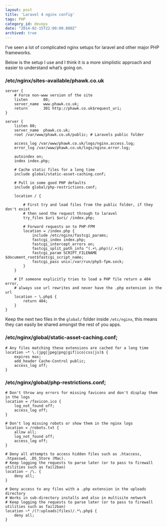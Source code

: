 ```yaml
---
layout: post
title: 'Laravel 4 nginx config'
tags: PHP
category_id: devops
date: "2014-02-15T22:00:00.000Z"
archived: true
---
```


I’ve seen a lot of complicated nginx setups for laravel and other major PHP frameworks.

Below is the setup I use and I think it is a more simplistic approach and easier to understand what’s going on.

### /etc/nginx/sites-available/phawk.co.uk

```text
server {
    # Force non-www version of the site
    listen       80;
    server_name  www.phawk.co.uk;
    return       301 http://phawk.co.uk$request_uri;
}

server {
    listen 80;
    server_name  phawk.co.uk;
    root /var/www/phawk.co.uk/public; # Laravels public folder

    access_log /var/www/phawk.co.uk/logs/nginx.access.log;
    error_log /var/www/phawk.co.uk/logs/nginx.error.log;

    autoindex on;
    index index.php;

    # Cache static files for a long time
    include global/static-asset-caching.conf;

    # Pull in some good PHP defaults
    include global/php-restrictions.conf;

    location / {

        # First try and load files from the public folder, if they don't exist
        # then send the request through to laravel
        try_files $uri $uri/ /index.php;

        # Forward requests on to PHP-FPM
        location = /index.php {
            include /etc/nginx/fastcgi_params;
            fastcgi_index index.php;
            fastcgi_intercept_errors on;
            fastcgi_split_path_info ^(.+\.php)(/.+)$;
            fastcgi_param SCRIPT_FILENAME $document_root$fastcgi_script_name;
            fastcgi_pass unix:/var/run/php5-fpm.sock;
        }
    }

    # If someone explicitly tries to load a PHP file return a 404 error,
    # always use url rewrites and never have the .php extension in the url
    location ~ \.php$ {
        return 404;
    }
}
```

Keep the next two files in the `global/` folder inside `/etc/nginx`, this means they can easily be shared amongst the rest of you apps.

### /etc/nginx/global/static-asset-caching.conf;

```text
# Any files matching these extensions are cached for a long time
location ~* \.(jpg|jpeg|png|gif|ico|css|js)$ {
    expires max;
    add_header Cache-Control public;
    access_log off;
}
```

### /etc/nginx/global/php-restrictions.conf;

```text
# Don't throw any errors for missing favicons and don't display them in the logs
location = /favicon.ico {
    log_not_found off;
    access_log off;
}

# Don't log missing robots or show them in the nginx logs
location = /robots.txt {
    allow all;
    log_not_found off;
    access_log off;
}

# Deny all attempts to access hidden files such as .htaccess, .htpasswd, .DS_Store (Mac).
# Keep logging the requests to parse later (or to pass to firewall utilities such as fail2ban)
location ~ /\. {
    deny all;
}

# Deny access to any files with a .php extension in the uploads directory
# Works in sub-directory installs and also in multisite network
# Keep logging the requests to parse later (or to pass to firewall utilities such as fail2ban)
location ~* /(?:uploads|files)/.*\.php$ {
    deny all;
}
```
